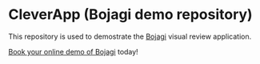 # CleverApp (Bojagi demo repository)

This repository is used to demostrate the [Bojagi](https://bojagi.io) visual review application.

[Book your online demo of Bojagi](https://calendly.com/simon-males/designer-user-test) today!
